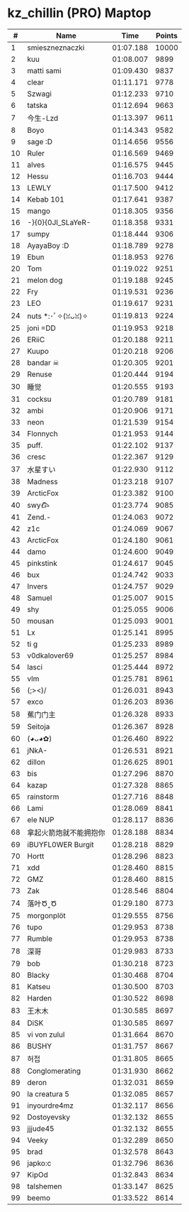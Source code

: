 # kz_chillin (PRO) Maptop

|  # | Name | Time | Points |
|-------------- | -------------- | -------------- | -------------- | 
| 1 | smieszneznaczki | 01:07.188 | 10000 | 
| 2 | kuu | 01:08.007 | 9899 | 
| 3 | matti sami | 01:09.430 | 9837 | 
| 4 | clear | 01:11.171 | 9778 | 
| 5 | Szwagi | 01:12.233 | 9710 | 
| 6 | tatska | 01:12.694 | 9663 | 
| 7 | 今生-Lzd | 01:13.397 | 9611 | 
| 8 | Boyo | 01:14.343 | 9582 | 
| 9 | sage :D | 01:14.656 | 9556 | 
| 10 | Ruler | 01:16.569 | 9469 | 
| 11 | alves | 01:16.575 | 9445 | 
| 12 | Hessu | 01:16.703 | 9444 | 
| 13 | LEWLY | 01:17.500 | 9412 | 
| 14 | Kebab 101 | 01:17.641 | 9387 | 
| 15 | mango | 01:18.305 | 9356 | 
| 16 | -}{0}{0JI_SLaYeR- | 01:18.358 | 9331 | 
| 17 | sumpy | 01:18.444 | 9306 | 
| 18 | AyayaBoy :D | 01:18.789 | 9278 | 
| 19 | Ebun | 01:18.953 | 9276 | 
| 20 | Tom | 01:19.022 | 9251 | 
| 21 | melon dog | 01:19.188 | 9245 | 
| 22 | Fry | 01:19.531 | 9236 | 
| 23 | LEO | 01:19.617 | 9231 | 
| 24 | nuts *:･ﾟ✧(ꈍᴗꈍ)✧ | 01:19.813 | 9224 | 
| 25 | joni =DD | 01:19.953 | 9218 | 
| 26 | ERiiC | 01:20.188 | 9211 | 
| 27 | Kuupo | 01:20.218 | 9206 | 
| 28 | bandar ☠ | 01:20.305 | 9201 | 
| 29 | Renuse | 01:20.444 | 9194 | 
| 30 | 睡觉 | 01:20.555 | 9193 | 
| 31 | cocksu | 01:20.789 | 9181 | 
| 32 | ambi | 01:20.906 | 9171 | 
| 33 | neon | 01:21.539 | 9154 | 
| 34 | Flonnych | 01:21.953 | 9144 | 
| 35 | puff. | 01:22.102 | 9137 | 
| 36 | cresc | 01:22.367 | 9129 | 
| 37 | 水星すい | 01:22.930 | 9112 | 
| 38 | Madness | 01:23.218 | 9107 | 
| 39 | ArcticFox | 01:23.382 | 9100 | 
| 40 | swy𐂃 | 01:23.774 | 9085 | 
| 41 | Zend.- | 01:24.063 | 9072 | 
| 42 | z1c | 01:24.069 | 9067 | 
| 43 | ArcticFox | 01:24.180 | 9061 | 
| 44 | damo | 01:24.600 | 9049 | 
| 45 | pinkstink | 01:24.617 | 9045 | 
| 46 | bux | 01:24.742 | 9033 | 
| 47 | Invers | 01:24.757 | 9029 | 
| 48 | Samuel | 01:25.007 | 9015 | 
| 49 | shy | 01:25.055 | 9006 | 
| 50 | mousan | 01:25.093 | 9001 | 
| 51 | Lx | 01:25.141 | 8995 | 
| 52 | ti g | 01:25.233 | 8989 | 
| 53 | v0dkalover69 | 01:25.257 | 8984 | 
| 54 | lasci | 01:25.444 | 8972 | 
| 55 | vlm | 01:25.781 | 8961 | 
| 56 | (;><)/ | 01:26.031 | 8943 | 
| 57 | exco | 01:26.203 | 8936 | 
| 58 | 蕉门门主 | 01:26.328 | 8933 | 
| 59 | Seitoja | 01:26.367 | 8928 | 
| 60 | (◕ᴗ◕✿) | 01:26.460 | 8922 | 
| 61 | jNkA- | 01:26.531 | 8921 | 
| 62 | dillon | 01:26.625 | 8901 | 
| 63 | bis | 01:27.296 | 8870 | 
| 64 | kazap | 01:27.328 | 8865 | 
| 65 | rainstorm | 01:27.716 | 8848 | 
| 66 | Lami | 01:28.069 | 8841 | 
| 67 | ele NUP | 01:28.117 | 8836 | 
| 68 | 拿起火箭炮就不能拥抱你 | 01:28.188 | 8834 | 
| 69 | iBUYFL0WER Burgit | 01:28.218 | 8829 | 
| 70 | Hortt | 01:28.296 | 8823 | 
| 71 | xdd | 01:28.460 | 8815 | 
| 72 | GMZ | 01:28.460 | 8815 | 
| 73 | Zak | 01:28.546 | 8804 | 
| 74 | 落叶Ծ‸Ծ | 01:29.180 | 8773 | 
| 75 | morgonplöt | 01:29.555 | 8756 | 
| 76 | tupo | 01:29.953 | 8738 | 
| 77 | Rumble | 01:29.953 | 8738 | 
| 78 | 深哥 | 01:29.983 | 8733 | 
| 79 | bob | 01:30.218 | 8723 | 
| 80 | Blacky | 01:30.468 | 8704 | 
| 81 | Katseu | 01:30.500 | 8703 | 
| 82 | Harden | 01:30.522 | 8698 | 
| 83 | 王木木 | 01:30.585 | 8697 | 
| 84 | DiSK | 01:30.585 | 8697 | 
| 85 | vi von zulul | 01:31.664 | 8670 | 
| 86 | BUSHY | 01:31.757 | 8667 | 
| 87 | 허접 | 01:31.805 | 8665 | 
| 88 | Conglomerating | 01:31.930 | 8662 | 
| 89 | deron | 01:32.031 | 8659 | 
| 90 | la creatura 5 | 01:32.085 | 8657 | 
| 91 | inyourdre4mz | 01:32.117 | 8656 | 
| 92 | Dostoyevsky | 01:32.132 | 8655 | 
| 93 | jjjude45 | 01:32.132 | 8655 | 
| 94 | Veeky | 01:32.289 | 8650 | 
| 95 | brad | 01:32.578 | 8643 | 
| 96 | japko:c | 01:32.796 | 8636 | 
| 97 | KipOd | 01:32.843 | 8634 | 
| 98 | talshemen | 01:33.147 | 8625 | 
| 99 | beemo | 01:33.522 | 8614 | 

